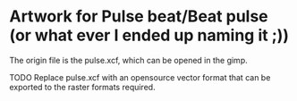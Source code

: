 # Artwork for Pulse beat/Beat pulse (or what ever I ended up naming it ;))

The origin file is the pulse.xcf, which can be opened in the gimp.

TODO Replace pulse.xcf with an opensource vector format that can be exported to the raster formats required.


